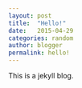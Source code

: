```yaml
---
layout: post
title:  "Hello!"
date:   2015-04-29
categories: random
author: blogger
permalink: hello! 
---
```


This is a jekyll blog. 
